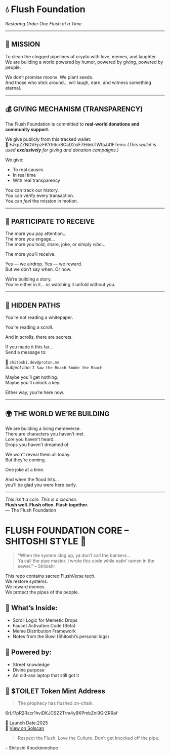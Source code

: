 # 💧 Flush Foundation
*Restoring Order One Flush at a Time*

---

## 🧻 MISSION

To clean the clogged pipelines of crypto with love, memes, and laughter.
We are building a world powered by humor, powered by giving, powered by people.

We don’t promise moons. We plant seeds.  
And those who stick around… will laugh, earn, and witness something eternal.

---

## 💰 GIVING MECHANISM (TRANSPARENCY)

The Flush Foundation is committed to **real-world donations and community support.**

We give publicly from this tracked wallet:  
🧾 FJkpZZNDVEpzFKYh6cr8CaD2ciF7E6ekTWfaJ41FTemc
*(This wallet is used **exclusively** for giving and donation campaigns.)*

We give:
- To real causes
- In real time
- With real transparency

You can track our history.  
You can verify every transaction.  
You can *feel* the mission in motion.

---

## 🧩 PARTICIPATE TO RECEIVE

The more you pay attention…  
The more you engage…  
The more you hold, share, joke, or simply *vibe*...

The more you’ll receive.

Yes — we airdrop. Yes — we reward.  
But we don’t say when. Or how.

We’re building a story.  
You're either in it… or watching it unfold without you.


---

## 🐣 HIDDEN PATHS

You’re not reading a whitepaper.

You’re reading a scroll.

And in scrolls, there are secrets.

If you made it this far…  
Send a message to:

📧 `shitoshi.dev@proton.me`  
*Subject line:* `I Saw the Roach Smoke the Roach`

Maybe you’ll get nothing.  
Maybe you’ll unlock a key.

Either way, you’re here now.

---

## 🌍 THE WORLD WE’RE BUILDING

We are building a living memeverse.  
There are characters you haven’t met.  
Lore you haven’t heard.  
Drops you haven’t dreamed of.

We won't reveal them all today.  
But they’re coming.

One joke at a time.

And when the flood hits…  
you’ll be glad you were here early.

---

*This isn't a coin. This is a cleanse.*  
**Flush well. Flush often. Flush together.**  
— The Flush Foundation

# FLUSH FOUNDATION CORE – SHITOSHI STYLE 🧻

> “When the system clog up, ya don’t call the bankers...  
> Ya call the pipe master. I wrote this code while eatin’ ramen in the sewer.” – Shitoshi

This repo contains sacred FlushVerse tech.  
We restore systems.  
We reward memes.  
We protect the pipes of the people.

## 📜 What’s Inside:
- Scroll Logic for Memetic Drops  
- Faucet Activation Code (Beta)  
- Meme Distribution Framework  
- Notes from the Bowl (Shitoshi’s personal logs)

## 🧠 Powered by:
- Street knowledge  
- Divine purpose  
- An old-ass laptop that still got it

## 🚽 $TOILET Token Mint Address

> The prophecy has flushed on-chain.

6rLf7pR2Rscr1hviDKJCSZ2Trm4yBKPmbZni9GrZRRaf


📅 Launch Date:2025  
🔗 [View on Solscan](https://solscan.io/token/6rLf7pR2Rscr1hviDKJCSZ2Trm4yBKPmbZni9GrZRRaf)
> Respect the Flush. Love the Culture. Don’t get knocked off the pipe.

– Shitoshi Knockinmohoe
